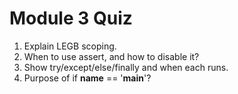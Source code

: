 # Module 3 Quiz

1) Explain LEGB scoping.
2) When to use assert, and how to disable it?
3) Show try/except/else/finally and when each runs.
4) Purpose of if __name__ == '__main__'?
